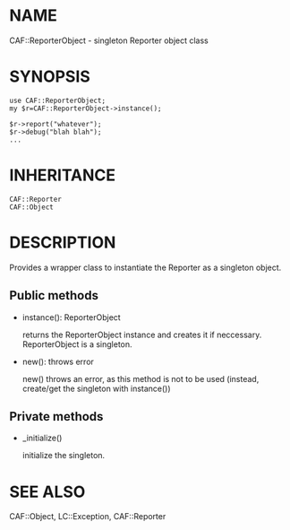 # NAME

CAF::ReporterObject - singleton Reporter object class

# SYNOPSIS

    use CAF::ReporterObject;
    my $r=CAF::ReporterObject->instance();

    $r->report("whatever");
    $r->debug("blah blah");
    ...

# INHERITANCE

    CAF::Reporter
    CAF::Object

# DESCRIPTION

Provides a wrapper class to instantiate the Reporter as a singleton object.



## Public methods

- instance(): ReporterObject

    returns the ReporterObject instance and creates it if
    neccessary. ReporterObject is a singleton.

- new(): throws error

    new() throws an error, as this method is not to be used (instead,
    create/get the singleton with instance())

## Private methods

- \_initialize()

    initialize the singleton.

# SEE ALSO

CAF::Object, LC::Exception, CAF::Reporter
